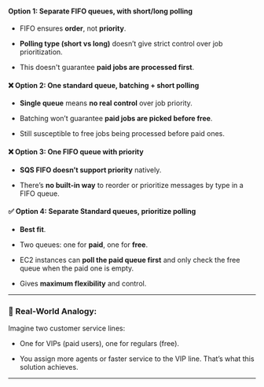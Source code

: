
#### **Option 1: Separate FIFO queues, with short/long polling**

- FIFO ensures **order**, not **priority**.
    
- **Polling type (short vs long)** doesn’t give strict control over job prioritization.
    
- This doesn't guarantee **paid jobs are processed first**.
    

#### ❌ **Option 2: One standard queue, batching + short polling**

- **Single queue** means **no real control** over job priority.
    
- Batching won’t guarantee **paid jobs are picked before free**.
    
- Still susceptible to free jobs being processed before paid ones.
    

#### ❌ **Option 3: One FIFO queue with priority**

- **SQS FIFO doesn’t support priority** natively.
    
- There’s **no built-in way** to reorder or prioritize messages by type in a FIFO queue.
    

#### ✅ **Option 4: Separate Standard queues, prioritize polling**

- **Best fit**.
    
- Two queues: one for **paid**, one for **free**.
    
- EC2 instances can **poll the paid queue first** and only check the free queue when the paid one is empty.
    
- Gives **maximum flexibility** and control.
    

---

### 🧠 Real-World Analogy:

Imagine two customer service lines:

- One for VIPs (paid users), one for regulars (free).
    
- You assign more agents or faster service to the VIP line. That’s what this solution achieves.
    

---